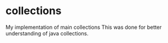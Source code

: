 # collections
My implementation of main collections
This was done for better understanding of java collections.
